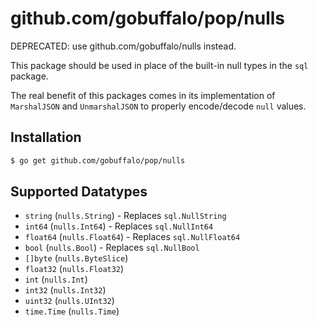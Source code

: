 # github.com/gobuffalo/pop/nulls

DEPRECATED: use github.com/gobuffalo/nulls instead.

This package should be used in place of the built-in null types in the `sql` package.

The real benefit of this packages comes in its implementation of `MarshalJSON` and `UnmarshalJSON` to properly encode/decode `null` values.

## Installation

``` bash
$ go get github.com/gobuffalo/pop/nulls
```

## Supported Datatypes

* `string` (`nulls.String`) - Replaces `sql.NullString`
* `int64` (`nulls.Int64`) - Replaces `sql.NullInt64`
* `float64` (`nulls.Float64`) - Replaces `sql.NullFloat64`
* `bool` (`nulls.Bool`) - Replaces `sql.NullBool`
* `[]byte` (`nulls.ByteSlice`)
* `float32` (`nulls.Float32`)
* `int` (`nulls.Int`)
* `int32` (`nulls.Int32`)
* `uint32` (`nulls.UInt32`)
* `time.Time` (`nulls.Time`)
